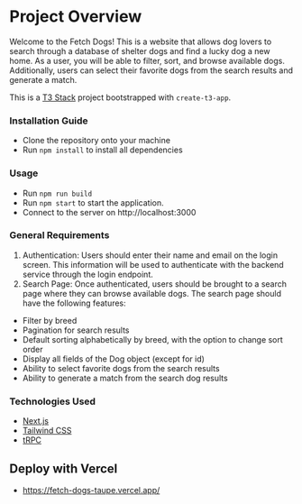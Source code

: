 # Project Overview

Welcome to the Fetch Dogs! This is a website that allows dog lovers to search through a database of shelter dogs and find a lucky dog a new home. As a user, you will be able to filter, sort, and browse available dogs. Additionally, users can select their favorite dogs from the search results and generate a match.

This is a [T3 Stack](https://create.t3.gg/) project bootstrapped with `create-t3-app`.

### Installation Guide

- Clone the repository onto your machine
- Run `npm install` to install all dependencies

### Usage
- Run `npm run build`
- Run `npm start` to start the application.
- Connect to the server on http://localhost:3000

### General Requirements

1) Authentication: Users should enter their name and email on the login screen. This information will be used to authenticate with the backend service through the login endpoint.
2) Search Page: Once authenticated, users should be brought to a search page where they can browse available dogs. The search page should have the following features:

  * Filter by breed
  * Pagination for search results
  * Default sorting alphabetically by breed, with the option to change sort order
  * Display all fields of the Dog object (except for id)
  * Ability to select favorite dogs from the search results
  * Ability to generate a match from the search dog results

### Technologies Used

- [Next.js](https://nextjs.org)
- [Tailwind CSS](https://tailwindcss.com)
- [tRPC](https://trpc.io)

## Deploy with Vercel
- https://fetch-dogs-taupe.vercel.app/
